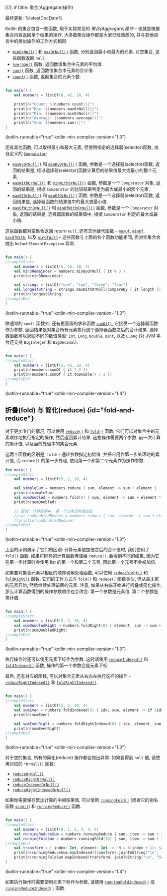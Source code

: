 [//]: # (title: 聚合(Aggregate)操作)

最终更新: %latestDocDate%

Kotlin 的集合包含一些函数, 用于实现常见的 _聚合(Aggregate)操作_ – 也就是根据集合内容返回单个结果的操作.
大多数聚合操作都是大家已经熟悉的, 并与其他语言中的类似操作的工作方式相同:

* [`minOrNull()`](https://kotlinlang.org/api/latest/jvm/stdlib/kotlin.collections/min-or-null.html)
  和
  [`maxOrNull()`](https://kotlinlang.org/api/latest/jvm/stdlib/kotlin.collections/max-or-null.html)
  函数, 分别返回最小和最大的元素. 对空集合, 这些函数返回 `null`.
* [`average()`](https://kotlinlang.org/api/latest/jvm/stdlib/kotlin.collections/average.html)
  函数, 返回数值集合中元素的平均值.
* [`sum()`](https://kotlinlang.org/api/latest/jvm/stdlib/kotlin.collections/sum.html)
  函数, 返回数值集合中元素的合计值.
* [`count()`](https://kotlinlang.org/api/latest/jvm/stdlib/kotlin.collections/count.html)
  函数, 返回集合的元素个数.

```kotlin

fun main() {
    val numbers = listOf(6, 42, 10, 4)

    println("Count: ${numbers.count()}")
    println("Max: ${numbers.maxOrNull()}")
    println("Min: ${numbers.minOrNull()}")
    println("Average: ${numbers.average()}")
    println("Sum: ${numbers.sum()}")
}
```
{kotlin-runnable="true" kotlin-min-compiler-version="1.3"}

还有其他函数, 可以取得最小和最大元素, 但使用指定的选择器(selector)函数, 或自定义的
[`Comparator`](https://kotlinlang.org/api/latest/jvm/stdlib/kotlin/-comparator/index.html):

* [`maxByOrNull()`](https://kotlinlang.org/api/latest/jvm/stdlib/kotlin.collections/max-by-or-null.html)
  和
  [`minByOrNull()`](https://kotlinlang.org/api/latest/jvm/stdlib/kotlin.collections/min-by-or-null.html)
  函数, 参数是一个选择器(selector)函数,
  返回的结果是, 经过选择器(selector)函数计算后的结果值最大或最小的那个元素.
* [`maxWithOrNull()`](https://kotlinlang.org/api/latest/jvm/stdlib/kotlin.collections/max-with-or-null.html)
  和
  [`minWithOrNull()`](https://kotlinlang.org/api/latest/jvm/stdlib/kotlin.collections/min-with-or-null.html)
  函数, 参数是一个 `Comparator` 对象,
  返回的结果是, 根据 `Comparator` 的比较结果判定为最大或最小的那个元素.
* [`maxOfOrNull()`](https://kotlinlang.org/api/latest/jvm/stdlib/kotlin.collections/max-of-or-null.html)
  和
  [`minOfOrNull()`](https://kotlinlang.org/api/latest/jvm/stdlib/kotlin.collections/min-of-or-null.html)
  函数, 参数是一个选择器(selector)函数,
  返回结果是, 选择器函数的结果值中的最大或最小值.
* [`maxOfWithOrNull()`](https://kotlinlang.org/api/latest/jvm/stdlib/kotlin.collections/max-of-with-or-null.html)
  和
  [`minOfWithOrNull()`](https://kotlinlang.org/api/latest/jvm/stdlib/kotlin.collections/min-of-with-or-null.html)
  函数, 参数是一个 `Comparator` 对象,
  返回的结果是, 选择器函数的结果值中, 根据 `Comparator` 判定的最大或最小值.

这些函数都对空集合返回 return `null`.
还有其他替代函数 –
[`maxOf`](https://kotlinlang.org/api/latest/jvm/stdlib/kotlin.collections/max-of.html),
[`minOf`](https://kotlinlang.org/api/latest/jvm/stdlib/kotlin.collections/min-of.html),
[`maxOfWith`](https://kotlinlang.org/api/latest/jvm/stdlib/kotlin.collections/max-of-with.html),
以及
[`minOfWith`](https://kotlinlang.org/api/latest/jvm/stdlib/kotlin.collections/min-of-with.html) –
这些函数与上面的各个函数功能相同, 但对空集合会抛出 `NoSuchElementException` 异常.

```kotlin

fun main() {
//sampleStart
    val numbers = listOf(5, 42, 10, 4)
    val min3Remainder = numbers.minByOrNull { it % 3 }
    println(min3Remainder)

    val strings = listOf("one", "two", "three", "four")
    val longestString = strings.maxWithOrNull(compareBy { it.length })
    println(longestString)
//sampleEnd
}
```
{kotlin-runnable="true" kotlin-min-compiler-version="1.3"}

除通常的 `sum()` 函数外, 还有更高级的求和函数
[`sumOf()`](https://kotlinlang.org/api/latest/jvm/stdlib/kotlin.collections/sum-of.html),
它接受一个选择器函数作为参数, 返回结果是对集合所有元素执行这个选择器函数之后的合计结果.
选择器函数可以返回不同的数值类型:
`Int`, `Long`, `Double`, `UInt`, 以及 `ULong` (对 JVM 平台还支持 `BigInteger` 和 `BigDecimal`).

```kotlin

fun main() {
//sampleStart
    val numbers = listOf(5, 42, 10, 4)
    println(numbers.sumOf { it * 2 })
    println(numbers.sumOf { it.toDouble() / 2 })
//sampleEnd
}
```
{kotlin-runnable="true" kotlin-min-compiler-version="1.4"}

## 折叠(fold) 与 简化(reduce) {id="fold-and-reduce"}

对于更加专门的情况, 可以使用
[`reduce()`](https://kotlinlang.org/api/latest/jvm/stdlib/kotlin.collections/reduce.html)
和
[`fold()`](https://kotlinlang.org/api/latest/jvm/stdlib/kotlin.collections/fold.html)
函数, 它们可以对集合中的元素顺序地执行指定的操作, 然后返回累计结果.
这些操作需要两个参数: 前一次计算的累计值, 以及当前处理中的集合元素.

这两个函数的区别是, `fold()` 通过参数指定初始值, 并把它用作第一步处理时的累计值,
而 `reduce()` 的第一步处理, 使用第一个和第二个元素作为操作参数.

```kotlin
fun main() {
//sampleStart
    val numbers = listOf(5, 2, 10, 4)

    val simpleSum = numbers.reduce { sum, element -> sum + element }
    println(simpleSum)
    val sumDoubled = numbers.fold(0) { sum, element -> sum + element * 2 }
    println(sumDoubled)

    // 错误: 计算结果中, 第一个元素没有被加倍
    //val sumDoubledReduce = numbers.reduce { sum, element -> sum + element * 2 }
    //println(sumDoubledReduce)
//sampleEnd
}
```
{kotlin-runnable="true" kotlin-min-compiler-version="1.3"}

上面的示例演示了它们的区别: 计算元素值加倍之后的合计值时, 我们使用了 `fold()` 函数.
如果将同样的计算函数传递给 `reduce()`, 会得到不同的结果,
因为它在第一步计算时会使用 list 的第一个和第二个元素, 因此第一个元素不会被加倍.

如果要对集合元素以相反的顺序调用处理函数, 可以使用
[`reduceRight()`](https://kotlinlang.org/api/latest/jvm/stdlib/kotlin.collections/reduce-right.html)
和
[`foldRight()`](https://kotlinlang.org/api/latest/jvm/stdlib/kotlin.collections/fold-right.html)
函数.
它们的工作方式与 `fold()` 和 `reduce()` 函数类似, 但从最末尾的元素开始, 然后继续处理前面的元素.
注意, 如果从右端开始进行折叠或简化操作, 那么计算函数得到的操作参数顺序也会改变: 第一个参数是元素值, 第二个参数是累计值.

```kotlin

fun main() {
//sampleStart
    val numbers = listOf(5, 2, 10, 4)
    val sumDoubledRight = numbers.foldRight(0) { element, sum -> sum + element * 2 }
    println(sumDoubledRight)
//sampleEnd
}
```
{kotlin-runnable="true" kotlin-min-compiler-version="1.3"}

执行操作时还可以使用元素下标作为参数.
这时请使用
[`reduceIndexed()`](https://kotlinlang.org/api/latest/jvm/stdlib/kotlin.collections/reduce-indexed.html)
和
 [`foldIndexed()`](https://kotlinlang.org/api/latest/jvm/stdlib/kotlin.collections/fold-indexed.html)
函数, 操作的第一个参数会是元素下标.

最后, 还有对应的函数, 可以对集合元素从右向左执行这样的操作 -
[`reduceRightIndexed()`](https://kotlinlang.org/api/latest/jvm/stdlib/kotlin.collections/reduce-right-indexed.html)
和
[`foldRightIndexed()`](https://kotlinlang.org/api/latest/jvm/stdlib/kotlin.collections/fold-right-indexed.html).

```kotlin

fun main() {
//sampleStart
    val numbers = listOf(5, 2, 10, 4)
    val sumEven = numbers.foldIndexed(0) { idx, sum, element -> if (idx % 2 == 0) sum + element else sum }
    println(sumEven)

    val sumEvenRight = numbers.foldRightIndexed(0) { idx, element, sum -> if (idx % 2 == 0) sum + element else sum }
    println(sumEvenRight)
//sampleEnd
}
```
{kotlin-runnable="true" kotlin-min-compiler-version="1.3"}

对于空的集合, 所有的简化(reduce) 操作都会抛出异常. 如果要得到 `null` 值, 请使用对应的 `*OrNull()` 函数:
* [`reduceOrNull()`](https://kotlinlang.org/api/latest/jvm/stdlib/kotlin.collections/reduce-or-null.html)
* [`reduceRightOrNull()`](https://kotlinlang.org/api/latest/jvm/stdlib/kotlin.collections/reduce-right-or-null.html)
* [`reduceIndexedOrNull()`](https://kotlinlang.org/api/latest/jvm/stdlib/kotlin.collections/reduce-indexed-or-null.html)
* [`reduceRightIndexedOrNull()`](https://kotlinlang.org/api/latest/jvm/stdlib/kotlin.collections/reduce-right-indexed-or-null.html)

如果你需要保存累加计算的中间结果值, 可以使用
[`runningFold()`](https://kotlinlang.org/api/latest/jvm/stdlib/kotlin.collections/running-fold.html)
(或者它的别名函数 [`scan()`](https://kotlinlang.org/api/latest/jvm/stdlib/kotlin.collections/scan.html))
和
[`runningReduce()`](https://kotlinlang.org/api/latest/jvm/stdlib/kotlin.collections/running-reduce.html)
函数.

```kotlin

fun main() {
//sampleStart
    val numbers = listOf(0, 1, 2, 3, 4, 5)
    val runningReduceSum = numbers.runningReduce { sum, item -> sum + item }
    val runningFoldSum = numbers.runningFold(10) { sum, item -> sum + item }
//sampleEnd
    val transform = { index: Int, element: Int -> "N = ${index + 1}: $element" }
    println(runningReduceSum.mapIndexed(transform).joinToString("\n", "Sum of first N elements with runningReduce:\n"))
    println(runningFoldSum.mapIndexed(transform).joinToString("\n", "Sum of first N elements with runningFold:\n"))
}
```
{kotlin-runnable="true" kotlin-min-compiler-version="1.4"}

如果执行操作时需要使用元素下标作为参数, 请使用
[`runningFoldIndexed()`](https://kotlinlang.org/api/latest/jvm/stdlib/kotlin.collections/running-fold-indexed.html)
或
[`runningReduceIndexed()`](https://kotlinlang.org/api/latest/jvm/stdlib/kotlin.collections/running-reduce-indexed.html)
函数.
